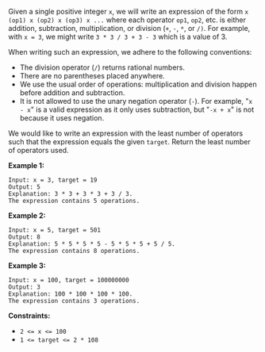 Given a single positive integer `x`, we will write an expression of the form
`x (op1) x (op2) x (op3) x ...` where each operator `op1`, `op2`, etc. is
either addition, subtraction, multiplication, or division (`+`, `-`, `*`, or
`/)`. For example, with `x = 3`, we might write `3 * 3 / 3 + 3 - 3` which is a
value of 3.

When writing such an expression, we adhere to the following conventions:

  * The division operator (`/`) returns rational numbers.
  * There are no parentheses placed anywhere.
  * We use the usual order of operations: multiplication and division happen before addition and subtraction.
  * It is not allowed to use the unary negation operator (`-`). For example, "`x - x`" is a valid expression as it only uses subtraction, but "`-x + x`" is not because it uses negation.

We would like to write an expression with the least number of operators such
that the expression equals the given `target`. Return the least number of
operators used.



**Example 1:**

    
    
    Input: x = 3, target = 19
    Output: 5
    Explanation: 3 * 3 + 3 * 3 + 3 / 3.
    The expression contains 5 operations.
    

**Example 2:**

    
    
    Input: x = 5, target = 501
    Output: 8
    Explanation: 5 * 5 * 5 * 5 - 5 * 5 * 5 + 5 / 5.
    The expression contains 8 operations.
    

**Example 3:**

    
    
    Input: x = 100, target = 100000000
    Output: 3
    Explanation: 100 * 100 * 100 * 100.
    The expression contains 3 operations.
    



**Constraints:**

  * `2 <= x <= 100`
  * `1 <= target <= 2 * 108`

